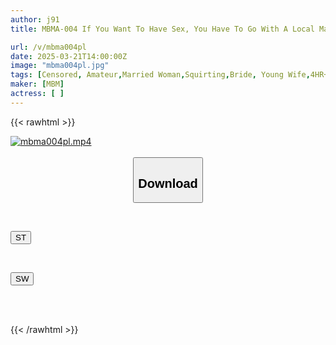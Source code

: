 ```yaml
---
author: j91
title: MBMA-004 If You Want To Have Sex, You Have To Go With A Local Married Woman!! Housewives Who Want To Have Sex. Weekdays Are The Time For Cheating. They May Look Pure, But They're Actually Sluts. The Lewd Sexual Habits Of Beloved Wives That Their Husbands Don't Know About. 12 People, 240 Minutes @10

url: /v/mbma004pl
date: 2025-03-21T14:00:00Z
image: "mbma004pl.jpg"
tags: [Censored, Amateur,Married Woman,Squirting,Bride, Young Wife,4HR+,Mature Woman	]
maker: [MBM]
actress: [ ]
---
```



{{< rawhtml >}}

<div class="video" data-videoid="PW42P3lG4mH06lK">
    <a href="javascript:;">
        <img src="/v/mbma004pl/mbma004pl.jpg" width="WIDTH" height="HEIGHT" alt="mbma004pl.mp4" loading="lazy">
    </a>
</div>

<script type="text/javascript" src="https://j91.asia/asset/on-demand-st.js"></script>

<br>
  <link rel="stylesheet" href="https://j91.asia/asset/bs5.css">
  
  <center>
  <button class="btn btn-primary" type="button" data-bs-toggle="collapse" data-bs-target=".multi-collapse" aria-expanded="false" aria-controls="multiCollapseExample1 multiCollapseExample2"><h2>Download</h2></button></center>
</p>
<div class="row">
  <div class="col">
    <div class="collapse multi-collapse" id="multiCollapseExample1">
      <div class="card card-body">
	      	      <br>
<div class="buttons">  
<p><a href="/v/mbma004pl/st.html" target="_blank"><button class="btn-hover color-3"><i class="fa fa-download"></i> ST</button></a></p></div>
    </div>
  </div>
</div>
  <div class="col">
    <div class="collapse multi-collapse" id="multiCollapseExample2">
      <div class="card card-body">
	      <br>
<div class="buttons">
<p><a href="/v/mbma004pl/sw.html" target="_blank"><button class="btn-hover color-2"><i class="fa fa-download"></i> SW</button></a></p></div>
<br><br>
      </div>
    </div>
  </div>
</div>

{{< /rawhtml >}}